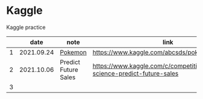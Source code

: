 # Kaggle
Kaggle practice


|   |    date    | note  |                     link                    |
|---|:----------:|------|-------------------------------------------|
| 1 | 2021.09.24 | [Pokemon](Pokemon/)     | https://www.kaggle.com/abcsds/pokemon/version/2|
| 2 | 2021.10.06  | Predict Future Sales  |  https://www.kaggle.com/c/competitive-data-science-predict-future-sales |
| 3 |            |               |                                             |
